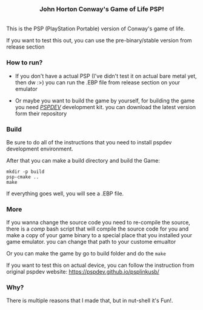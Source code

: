<h3 align=center> John Horton Conway's Game of Life PSP! </h3>
<br/>
This is the PSP (PlayStation Portable) version of Conway's game of life.

If you want to test this out, you can use the pre-binary/stable version from release section

### How to run?

- If you don't have a actual PSP (I've didn't test it on actual bare metal yet, then dw :>) you can run the .EBP file from release section on your emulator

- Or maybe you want to build the game by yourself, for building the game you need [_PSPDEV_](https://pspdev.github.io/quickstart.html) development kit. you can download the latest version form their repository

### Build

Be sure to do all of the instructions that you need to install pspdev development environment.

After that you can make a build directory and build the Game:
```
mkdir -p build
psp-cmake ..
make
```
If everything goes well, you will see a .EBP file.

### More

If you wanna change the source code you need to re-compile the source, there is a *comp* bash script that will compile the source code for you and make a copy of your game binary to a special place that you installed your game emulator. you can change that path to your custome emualtor 

Or you can make the game by go to build folder and do the ```make```

If you want to test this on actual device, you can follow the instruction from original pspdev website: https://pspdev.github.io/psplinkusb/

### Why?

There is multiple reasons that I made that, but in nut-shell it's Fun!.
